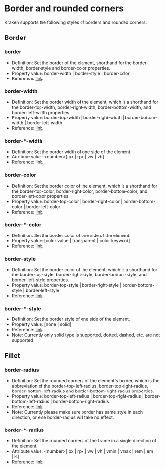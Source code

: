 # Border and rounded corners

Kraken supports the following styles of borders and rounded corners.

## Border

### border

- Definition: Set the border of the element, shorthand for the border-width, border-style and border-color properties.
- Property value: border-width | border-style | border-color
- Reference: [link](https://developer.mozilla.org/zh-CN/docs/Web/CSS/border).

### border-width

- Definition: Set the border width of the element, which is a shorthand for the border-top-width, border-right-width, border-bottom-width, and border-left-width properties.
- Property value: border-top-width | border-right-width | border-bottom-width | border-left-width
- Reference: [link](https://developer.mozilla.org/zh-CN/docs/Web/CSS/border-width).

### border-\*-width

- Definition: Set the border width of one side of the element.
- Attribute value: \<number>[ px | rpx | vw | vh]
- Reference: [link](https://developer.mozilla.org/zh-CN/docs/Web/CSS/border-width).

### border-color

- Definition: Set the border color of the element, which is a shorthand for the border-top-color, border-right-color, border-bottom-color, and border-left-color properties.
- Property value: border-top-color | border-right-color | border-bottom-color | border-left-color
- Reference: [link](https://developer.mozilla.org/zh-CN/docs/Web/CSS/border-color).

### border-\*-color

- Definition: Set the border color of one side of the element.
- Property value: [color value | transparent | color keyword]
- Reference: [link](https://developer.mozilla.org/zh-CN/docs/Web/CSS/border-color).

### border-style

- Definition: Set the border color of the element, which is a shorthand for the border-top-style, border-right-style, border-bottom-style, and border-left-style properties.
- Property value: border-top-style | border-right-style | border-bottom-style | border-left-style
- Reference: [link](https://developer.mozilla.org/zh-CN/docs/Web/CSS/border-style).

### border-\*-style

- Definition: Set the border style of one side of the element.
- Property value: [none | solid]
- Reference: [link](https://developer.mozilla.org/zh-CN/docs/Web/CSS/border-style).
- Note: Currently only solid type is supported, dotted, dashed, etc. are not supported

## Fillet

### border-radius

- Definition: Set the rounded corners of the element's border, which is the abbreviation of the border-top-left-radius, border-top-right-radius, border-bottom-left-radius and border-bottom-right-radius properties.
- Property value: border-top-left-radius | border-top-right-radius | border-bottom-left-radius | border-bottom-right-radius
- Reference: [link](https://developer.mozilla.org/zh-CN/docs/Web/CSS/border-radius).
- Note: Currently please make sure border has same style in each direction, or else border-radius will take no effect.

### border-\*-radius

- Definition: Set the rounded corners of the frame in a single direction of the element.
- Attribute value: \<number>[ px | rpx | vw | vh | vmin | vmax | rem | em |%]
- Reference: [link](https://developer.mozilla.org/zh-CN/docs/Web/CSS/border-radius).
